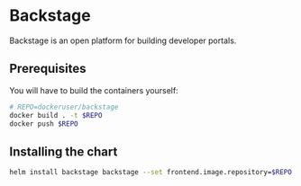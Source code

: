 # Backstage
Backstage is an open platform for building developer portals.

## Prerequisites
You will have to build the containers yourself:
```bash
# REPO=dockeruser/backstage
docker build . -t $REPO
docker push $REPO
```

## Installing the chart
```bash
helm install backstage backstage --set frontend.image.repository=$REPO --set frontend.image.version=latest
```
